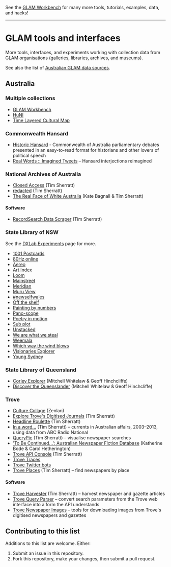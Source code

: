 See the [GLAM Workbench](https://glam-workbench.net/) for many more tools, tutorials, examples, data, and hacks!

---

# GLAM tools and interfaces

More tools, interfaces, and experiments working with collection data from GLAM organisations (galleries, libraries, archives, and museums).

See also the list of [Australian GLAM data sources](https://glam-workbench.net/glam-data-list/).

## Australia

### Multiple collections

* [GLAM Workbench](https://glam-workbench.net/)
* [HuNI](https://huni.net.au/)
* [Time Layered Cultural Map](https://www.tlcmap.org/)

### Commonwealth Hansard

* [Historic Hansard](https://www.historichansard.net/) - Commonwealth of Australia parliamentary debates presented in an easy-to-read format for historians and other lovers of political speech
* [Real Words :: Imagined Tweets](https://hansard-interjections.herokuapp.com/tweets/) – Hansard interjections reimagined

### National Archives of Australia

* [Closed Access](https://closedaccess.herokuapp.com/) (Tim Sherratt)
* [redacted](https://owebrowse.herokuapp.com/redactions/) (Tim Sherratt)
* [The Real Face of White Australia](https://www.realfaceofwhiteaustralia.net/) (Kate Bagnall & Tim Sherratt)

#### Software
* [RecordSearch Data Scraper](https://wragge.github.io/recordsearch_data_scraper/) (Tim Sherratt)

### State Library of NSW

See the [DXLab Experiments](https://dxlab.sl.nsw.gov.au/experiments/) page for more.

* [1001 Postcards](https://dxlab.sl.nsw.gov.au/blog/1001-postcards/)
* [80Hz online](https://dxlab.sl.nsw.gov.au/blog/80hz-part-1-research/)
* [Aereo](https://dxlab.sl.nsw.gov.au/blog/building-aereo/)
* [Art Index](https://dxlab.sl.nsw.gov.au/blog/australian-art-catalogue-index/)
* [Loom](https://dxlab.sl.nsw.gov.au/blog/making-loom/)
* [Mainstreet](https://dxlab.sl.nsw.gov.au/blog/main-street/)
* [Meridian](https://dxlab.sl.nsw.gov.au/blog/making-meridian/)
* [Muru View](https://dxlab.sl.nsw.gov.au/blog/making-muruview/)
* [#newselfwales](https://dxlab.sl.nsw.gov.au/blog/the-face-of-nsw/)
* [Off the shelf](https://dxlab.sl.nsw.gov.au/blog/making-off-the-shelf/)
* [Painting by numbers](https://dxlab.sl.nsw.gov.au/blog/building-painting-by-numbers-2/)
* [Pano-scope](https://dxlab.sl.nsw.gov.au/blog/pano-scope-post/)
* [Poetry in motion](https://dxlab.sl.nsw.gov.au/blog/digital-drop-in-poetry-in-motion/)
* [Sub plot](https://dxlab.sl.nsw.gov.au/blog/making-sub-plot/)
* [Unstacked](https://dxlab.sl.nsw.gov.au/blog/unstackedlaunch/)
* [We are what we steal](https://dxlab.sl.nsw.gov.au/blog/we-are-what-we-steal/)
* [Weemala](https://dxlab.sl.nsw.gov.au/blog/building-weemala/)
* [Which way the wind blows](https://dxlab.sl.nsw.gov.au/blog/which-way-the-wind-blows/)
* [Visionaries Explorer](https://dxlab.sl.nsw.gov.au/blog/visionaries-explorer/)
* [Young Sydney](https://dxlab.sl.nsw.gov.au/blog/young-sydney/)

### State Library of Queensland

* [Corley Explorer](https://explorer.corley.slq.qld.gov.au/) (Mitchell Whitelaw & Geoff Hinchcliffe)
* [Discover the Queenslander](https://www.slq.qld.gov.au/discover/exhibitions/discover-queenslander#/mosaic) (Mitchell Whitelaw & Geoff Hinchcliffe)

### Trove

* [Culture Collage](https://www.zenlan.com/collage/) (Zenlan)
* [Explore Trove's Digitised Journals](https://trove-titles.herokuapp.com/) (Tim Sherratt)
* [Headline Roulette](https://headlineroulette.net/) (Tim Sherratt) 
* [In a word...](https://inaword.herokuapp.com/) (Tim Sherratt) – currents in Australian affairs, 2003–2013, using data from ABC Radio National
* [QueryPic](http://dhistory.org/querypic/) (Tim Sherratt) – visualise newspaper searches
* ['To Be Continued...': Australian Newspaper Fiction Database](https://cdhrdatasys.anu.edu.au/tobecontinued/) (Katherine Bode & Carol Hetherington)
* [Trove API Console](https://troveconsole.herokuapp.com/) (Tim Sherratt)
* [Trove Traces](https://www.timsherratt.org/shed/trovetraces/traces/index.html)
* [Trove Twitter bots](https://twitter.com/i/lists/944100466199166977)
* [Trove Places](https://troveplaces.herokuapp.com/) (Tim Sherratt) – find newspapers by place

#### Software
* [Trove Harvester](https://pypi.org/project/troveharvester/) (Tim Sherratt) – harvest newspaper and gazette articles
* [Trove Query Parser](https://pypi.org/project/trove-query-parser/) – convert search parameters from the Trove web interface into a form the API understands
* [Trove Newspaper Images](https://pypi.org/project/trove-newspaper-images/) – tools for downloading images from Trove's digitised newspapers and gazettes

## Contributing to this list

Additions to this list are welcome. Either:

1. Submit an issue in this repository.
2. Fork this repository, make your changes, then submit a pull request.

